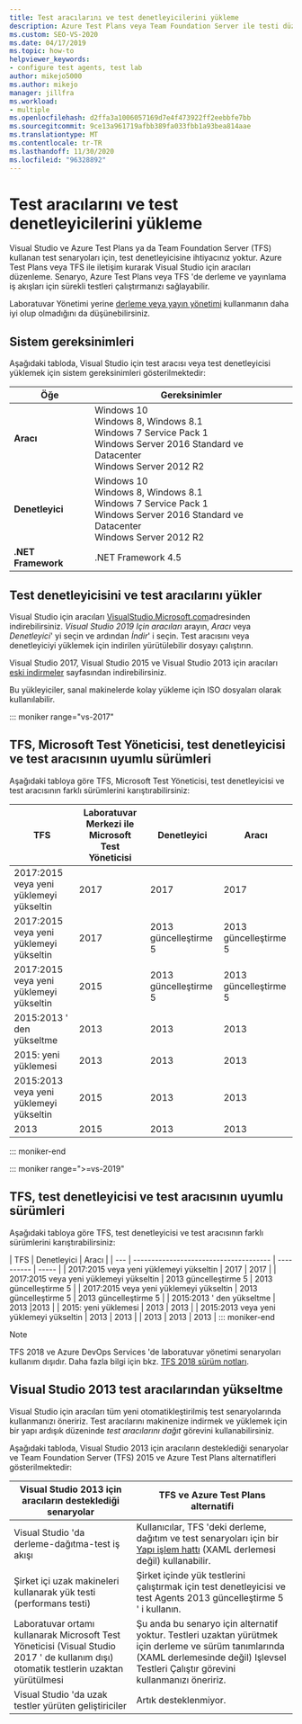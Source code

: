 ```yaml
---
title: Test aracılarını ve test denetleyicilerini yükleme
description: Azure Test Plans veya Team Foundation Server ile testi düzenlemek için Visual Studio aracılarını nasıl kullanacağınızı öğrenin.
ms.custom: SEO-VS-2020
ms.date: 04/17/2019
ms.topic: how-to
helpviewer_keywords:
- configure test agents, test lab
author: mikejo5000
ms.author: mikejo
manager: jillfra
ms.workload:
- multiple
ms.openlocfilehash: d2ffa3a1006057169d7e4f473922ff2eebbfe7bb
ms.sourcegitcommit: 9ce13a961719afbb389fa033fbb1a93bea814aae
ms.translationtype: MT
ms.contentlocale: tr-TR
ms.lasthandoff: 11/30/2020
ms.locfileid: "96328892"
---
```

# <a name="install-test-agents-and-test-controllers"></a>Test aracılarını ve test denetleyicilerini yükleme

Visual Studio ve Azure Test Plans ya da Team Foundation Server (TFS) kullanan test senaryoları için, test denetleyicisine ihtiyacınız yoktur. Azure Test Plans veya TFS ile iletişim kurarak Visual Studio için aracıları düzenleme. Senaryo, Azure Test Plans veya TFS 'de derleme ve yayınlama iş akışları için sürekli testleri çalıştırmanızı sağlayabilir.

Laboratuvar Yönetimi yerine [derleme veya yayın yönetimi](use-build-or-rm-instead-of-lab-management.md) kullanmanın daha iyi olup olmadığını da düşünebilirsiniz.

## <a name="system-requirements"></a>Sistem gereksinimleri

Aşağıdaki tabloda, Visual Studio için test aracısı veya test denetleyicisi yüklemek için sistem gereksinimleri gösterilmektedir:

| Öğe | Gereksinimler |
| ---- | ------------ |
| **Aracı** | Windows 10<br />Windows 8, Windows 8.1<br />Windows 7 Service Pack 1<br />Windows Server 2016 Standard ve Datacenter<br />Windows Server 2012 R2 |
| **Denetleyici** | Windows 10<br />Windows 8, Windows 8.1<br />Windows 7 Service Pack 1<br />Windows Server 2016 Standard ve Datacenter<br />Windows Server 2012 R2 |
| **.NET Framework** | .NET Framework 4.5 |

## <a name="install-the-test-controller-and-test-agents"></a>Test denetleyicisini ve test aracılarını yükler

Visual Studio için aracıları [VisualStudio.Microsoft.com](https://visualstudio.microsoft.com/downloads/?q=agents)adresinden indirebilirsiniz. *Visual Studio 2019 Için aracıları* arayın, *Aracı* veya *Denetleyici*' yi seçin ve ardından *İndir*' i seçin. Test aracısını veya denetleyiciyi yüklemek için indirilen yürütülebilir dosyayı çalıştırın.

Visual Studio 2017, Visual Studio 2015 ve Visual Studio 2013 için aracıları [eski indirmeler](https://visualstudio.microsoft.com/vs/older-downloads/) sayfasından indirebilirsiniz.

Bu yükleyiciler, sanal makinelerde kolay yükleme için ISO dosyaları olarak kullanılabilir.

::: moniker range="vs-2017"
## <a name="compatible-versions-of-tfs-microsoft-test-manager-the-test-controller-and-test-agent"></a>TFS, Microsoft Test Yöneticisi, test denetleyicisi ve test aracısının uyumlu sürümleri

Aşağıdaki tabloya göre TFS, Microsoft Test Yöneticisi, test denetleyicisi ve test aracısının farklı sürümlerini karıştırabilirsiniz:

| TFS | Laboratuvar Merkezi ile Microsoft Test Yöneticisi | Denetleyici | Aracı |
| --- | -------------------------------------- | ---------- | ----- |
| 2017:2015 veya yeni yüklemeyi yükseltin | 2017 | 2017 | 2017 |
| 2017:2015 veya yeni yüklemeyi yükseltin | 2017 | 2013 güncelleştirme 5 | 2013 güncelleştirme 5 |
| 2017:2015 veya yeni yüklemeyi yükseltin | 2015 | 2013 güncelleştirme 5 | 2013 güncelleştirme 5 |
| 2015:2013 ' den yükseltme | 2013 | 2013 |2013 |
| 2015: yeni yüklemesi | 2013 | 2013 | 2013 |
| 2015:2013 veya yeni yüklemeyi yükseltin | 2015 | 2013 | 2013 |
| 2013 | 2015 | 2013 | 2013 |
::: moniker-end

::: moniker range=">=vs-2019"
## <a name="compatible-versions-of-tfs-the-test-controller-and-test-agent"></a>TFS, test denetleyicisi ve test aracısının uyumlu sürümleri

Aşağıdaki tabloya göre TFS, test denetleyicisi ve test aracısının farklı sürümlerini karıştırabilirsiniz:

| TFS | Denetleyici | Aracı |
| --- | -------------------------------------- | ---------- | ----- |
| 2017:2015 veya yeni yüklemeyi yükseltin | 2017 | 2017 |
| 2017:2015 veya yeni yüklemeyi yükseltin | 2013 güncelleştirme 5 | 2013 güncelleştirme 5 |
| 2017:2015 veya yeni yüklemeyi yükseltin | 2013 güncelleştirme 5 | 2013 güncelleştirme 5 |
| 2015:2013 ' den yükseltme | 2013 |2013 |
| 2015: yeni yüklemesi | 2013 | 2013 |
| 2015:2013 veya yeni yüklemeyi yükseltin | 2013 | 2013 |
| 2013 | 2013 | 2013 |
::: moniker-end

> [!NOTE]
> TFS 2018 ve Azure DevOps Services 'de laboratuvar yönetimi senaryoları kullanım dışıdır. Daha fazla bilgi için bkz. [TFS 2018 sürüm notları](/visualstudio/releasenotes/tfs2018-relnotes#--removing-support-for-lab-center-and-automated-testing-flows-in-microsoft-test-manager).

## <a name="upgrade-from-visual-studio-2013-test-agents"></a>Visual Studio 2013 test aracılarından yükseltme

Visual Studio için aracıları tüm yeni otomatikleştirilmiş test senaryolarında kullanmanızı öneririz. Test aracılarını makinenize indirmek ve yüklemek için bir yapı ardışık düzeninde *test aracılarını dağıt* görevini kullanabilirsiniz.

Aşağıdaki tabloda, Visual Studio 2013 için aracıların desteklediği senaryolar ve Team Foundation Server (TFS) 2015 ve Azure Test Plans alternatifleri gösterilmektedir:

| Visual Studio 2013 için aracıların desteklediği senaryolar | TFS ve Azure Test Plans alternatifi |
| - | - |
| Visual Studio 'da derleme-dağıtma-test iş akışı | Kullanıcılar, TFS 'deki derleme, dağıtım ve test senaryoları için bir [Yapı işlem hattı](/azure/devops/pipelines/index?view=vsts&preserve-view=true) (XAML derlemesi değil) kullanabilir. |
| Şirket içi uzak makineleri kullanarak yük testi (performans testi) | Şirket içinde yük testlerini çalıştırmak için test denetleyicisi ve test Agents 2013 güncelleştirme 5 ' i kullanın. |
| Laboratuvar ortamı kullanarak Microsoft Test Yöneticisi (Visual Studio 2017 ' de kullanım dışı) otomatik testlerin uzaktan yürütülmesi | Şu anda bu senaryo için alternatif yoktur. Testleri uzaktan yürütmek için derleme ve sürüm tanımlarında (XAML derlemesinde değil) Işlevsel Testleri Çalıştır görevini kullanmanızı öneririz. |
| Visual Studio 'da uzak testler yürüten geliştiriciler | Artık desteklenmiyor. |
